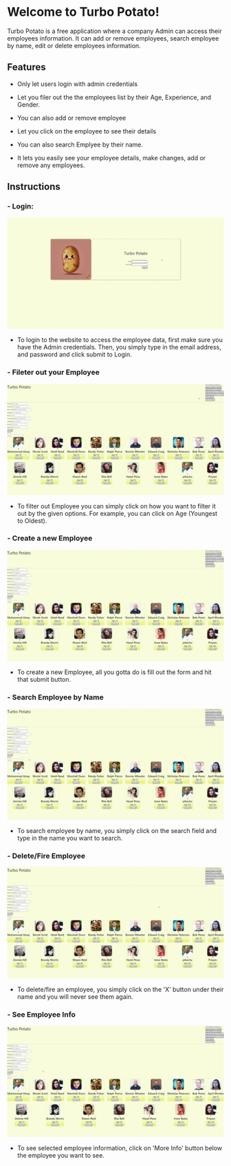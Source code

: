 # Welcome to Turbo Potato!

Turbo Potato is a free application where a company Admin can access their employees information. It can add or remove employees, search employee by name, edit or delete employees information.


## Features

- Only let users login with admin credentials

- Let you filer out the the employees list by their Age, Experience, and Gender.

- You can also add or remove employee

- Let you click on the employee to see their details

- You can also search Emplyee by their name.

- It lets you easily see your employee details, make changes, add or remove any employees.

## Instructions

### - Login:
![Alt text](public/Login.gif)
- To login to the website to access the employee data, first make sure you have the Admin credentials. Then, you simply type in the email address, and password and click submit to Login.

### - Fileter out your Employee
![Alt text](public/Filter.gif)
- To filter out Employee you can simply click on how you want to filter it out by the given options. For example, you can click on Age (Youngest to Oldest).

### - Create a new Employee
![Alt text](public/Form.gif)
- To create a new Employee, all you gotta do is fill out the form and hit that submit button.

### - Search Employee by Name
![Alt text](public/Search.gif)
- To search employee by name, you simply click on the search field and type in the name you want to search.

### - Delete/Fire Employee
![Alt text](public/Delete.gif)
- To delete/fire an employee, you simply click on the 'X' button under their name and you will never see them again.

### - See Employee Info
![Alt text](public/Info.gif)
- To see selected employee information, click on 'More Info' button below the employee you want to see.